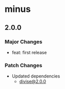 # minus

## 2.0.0

### Major Changes

- feat: first release

### Patch Changes

- Updated dependencies
  - divise@2.0.0

